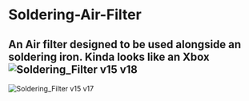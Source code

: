 # Soldering-Air-Filter
An Air filter designed to be used alongside an soldering iron. Kinda looks like an Xbox 
![Soldering_Filter v15 v18](https://user-images.githubusercontent.com/71924682/149642446-d86e3d19-78bb-4b70-8fb3-d2b1ce9069df.png)
-----
![Soldering_Filter v15 v17](https://user-images.githubusercontent.com/71924682/149642447-deae5600-3953-438f-a1d3-452ded3c7d60.png)
